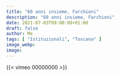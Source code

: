 ```yaml
---
title: "60 anni insieme, Farchioni"
description: "60 anni insieme, Farchioni"
date: 2021-07-03T09:00:00+01:00
draft: false
author: Me
tags: [ "Istituzionali", "Toscana" ]
image_webp:
image:
---
```


{{< vimeo 00000000 >}}
